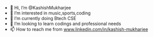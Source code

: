 - 👋 Hi, I’m @KashishMukharjee
- 👀 I’m interested in music,sports,coding
- 🌱 I’m currently doing Btech CSE
- 💞️ I’m looking to learn codings and professional needs
- 📫 How to reach me from www.linkedin.com/in/kashish-mukharjee 

<!---
KashishMukharjee/KashishMukharjee is a ✨ special ✨ repository because its `README.md` (this file) appears on your GitHub profile.
You can click the Preview link to take a look at your changes.
--->

